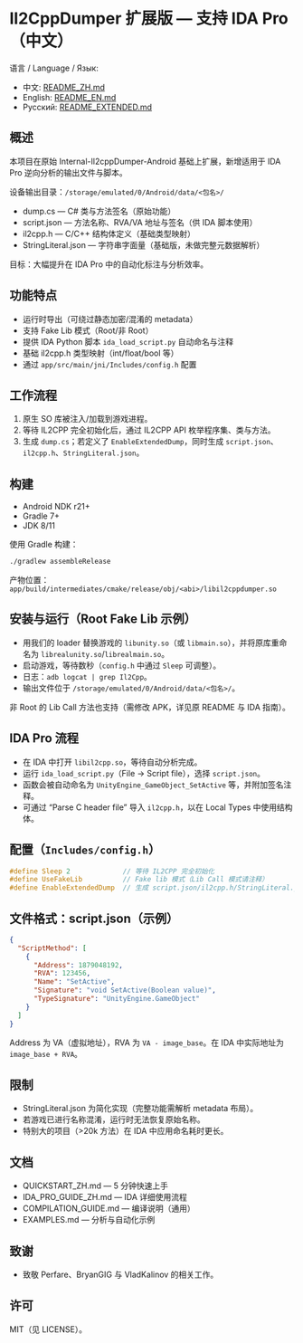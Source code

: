 # Il2CppDumper 扩展版 — 支持 IDA Pro（中文）

语言 / Language / Язык:

- 中文: [README_ZH.md](README_ZH.md)
- English: [README_EN.md](README_EN.md)
- Русский: [README_EXTENDED.md](README_EXTENDED.md)

## 概述
本项目在原始 Internal-Il2cppDumper-Android 基础上扩展，新增适用于 IDA Pro 逆向分析的输出文件与脚本。

设备输出目录：`/storage/emulated/0/Android/data/<包名>/`
- dump.cs — C# 类与方法签名（原始功能）
- script.json — 方法名称、RVA/VA 地址与签名（供 IDA 脚本使用）
- il2cpp.h — C/C++ 结构体定义（基础类型映射）
- StringLiteral.json — 字符串字面量（基础版，未做完整元数据解析）

目标：大幅提升在 IDA Pro 中的自动化标注与分析效率。

## 功能特点
- 运行时导出（可绕过静态加密/混淆的 metadata）
- 支持 Fake Lib 模式（Root/非 Root）
- 提供 IDA Python 脚本 `ida_load_script.py` 自动命名与注释
- 基础 il2cpp.h 类型映射（int/float/bool 等）
- 通过 `app/src/main/jni/Includes/config.h` 配置

## 工作流程
1) 原生 SO 库被注入/加载到游戏进程。
2) 等待 IL2CPP 完全初始化后，通过 IL2CPP API 枚举程序集、类与方法。
3) 生成 `dump.cs`；若定义了 `EnableExtendedDump`，同时生成 `script.json`、`il2cpp.h`、`StringLiteral.json`。

## 构建
- Android NDK r21+
- Gradle 7+
- JDK 8/11

使用 Gradle 构建：
```bash
./gradlew assembleRelease
```
产物位置：`app/build/intermediates/cmake/release/obj/<abi>/libil2cppdumper.so`

## 安装与运行（Root Fake Lib 示例）
- 用我们的 loader 替换游戏的 `libunity.so`（或 `libmain.so`），并将原库重命名为 `librealunity.so`/`librealmain.so`。
- 启动游戏，等待数秒（`config.h` 中通过 `Sleep` 可调整）。
- 日志：`adb logcat | grep Il2Cpp`。
- 输出文件位于 `/storage/emulated/0/Android/data/<包名>/`。

非 Root 的 Lib Call 方法也支持（需修改 APK，详见原 README 与 IDA 指南）。

## IDA Pro 流程
- 在 IDA 中打开 `libil2cpp.so`，等待自动分析完成。
- 运行 `ida_load_script.py`（File → Script file），选择 `script.json`。
- 函数会被自动命名为 `UnityEngine_GameObject_SetActive` 等，并附加签名注释。
- 可通过 “Parse C header file” 导入 `il2cpp.h`，以在 Local Types 中使用结构体。

## 配置（`Includes/config.h`）
```cpp
#define Sleep 2             // 等待 IL2CPP 完全初始化
#define UseFakeLib          // Fake lib 模式（Lib Call 模式请注释）
#define EnableExtendedDump  // 生成 script.json/il2cpp.h/StringLiteral.json
```

## 文件格式：script.json（示例）
```json
{
  "ScriptMethod": [
    {
      "Address": 1879048192,
      "RVA": 123456,
      "Name": "SetActive",
      "Signature": "void SetActive(Boolean value)",
      "TypeSignature": "UnityEngine.GameObject"
    }
  ]
}
```
Address 为 VA（虚拟地址），RVA 为 `VA - image_base`。在 IDA 中实际地址为 `image_base + RVA`。

## 限制
- StringLiteral.json 为简化实现（完整功能需解析 metadata 布局）。
- 若游戏已进行名称混淆，运行时无法恢复原始名称。
- 特别大的项目（>20k 方法）在 IDA 中应用命名耗时更长。

## 文档
- QUICKSTART_ZH.md — 5 分钟快速上手
- IDA_PRO_GUIDE_ZH.md — IDA 详细使用流程
- COMPILATION_GUIDE.md — 编译说明（通用）
- EXAMPLES.md — 分析与自动化示例

## 致谢
- 致敬 Perfare、BryanGIG 与 VladKalinov 的相关工作。

## 许可
MIT（见 LICENSE）。
